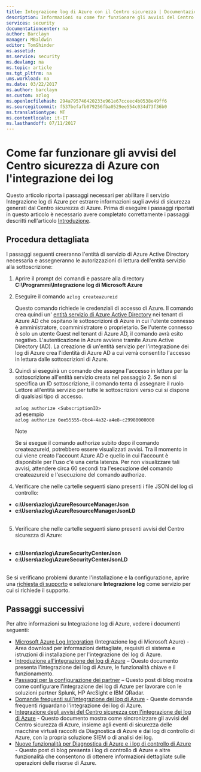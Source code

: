 ```yaml
---
title: Integrazione log di Azure con il Centro sicurezza | Documentazione Microsoft
description: Informazioni su come far funzionare gli avvisi del Centro sicurezza di Azure con Integrazione log
services: security
documentationcenter: na
author: Barclayn
manager: MBaldwin
editor: TomShinder
ms.assetid: 
ms.service: security
ms.devlang: na
ms.topic: article
ms.tgt_pltfrm: na
ums.workload: na
ms.date: 03/22/2017
ms.author: barclayn
ms.custom: azlog
ms.openlocfilehash: 294a795746420233e961e67cceec4b0538e49ff6
ms.sourcegitcommit: f537befafb079256fba0529ee554c034d73f36b0
ms.translationtype: MT
ms.contentlocale: it-IT
ms.lasthandoff: 07/11/2017
---
```

# <a name="how-to-get-your-security-center-alerts-in-azure-log-integration"></a>Come far funzionare gli avvisi del Centro sicurezza di Azure con l'integrazione dei log
Questo articolo riporta i passaggi necessari per abilitare il servizio Integrazione log di Azure per estrarre informazioni sugli avvisi di sicurezza generati dal Centro sicurezza di Azure. Prima di eseguire i passaggi riportati in questo articolo è necessario avere completato correttamente i passaggi descritti nell'articolo [Introduzione](security-azure-log-integration-get-started.md).

## <a name="detailed-steps"></a>Procedura dettagliata
I passaggi seguenti creeranno l'entità di servizio di Azure Active Directory necessaria e assegneranno le autorizzazioni di lettura dell'entità servizio alla sottoscrizione:
1. Aprire il prompt dei comandi e passare alla directory **C:\Programmi\Integrazione log di Microsoft Azure**
2. Eseguire il comando ``azlog createazureid``

    Questo comando richiede le credenziali di accesso di Azure. Il comando crea quindi un' [entità servizio di Azure Active Directory](../active-directory/develop/active-directory-application-objects.md) nei tenant di Azure AD che ospitano le sottoscrizioni di Azure in cui l'utente connesso è amministratore, coamministratore o proprietario. Se l'utente connesso è solo un utente Guest nel tenant di Azure AD, il comando avrà esito negativo. L'autenticazione in Azure avviene tramite Azure Active Directory (AD). La creazione di un'entità servizio per l'integrazione dei log di Azure crea l'identità di Azure AD a cui verrà consentito l'accesso in lettura dalle sottoscrizioni di Azure.

2. Quindi si eseguirà un comando che assegna l'accesso in lettura per la sottoscrizione all'entità servizio creata nel passaggio 2. Se non si specifica un ID sottoscrizione, il comando tenta di assegnare il ruolo Lettore all'entità servizio per tutte le sottoscrizioni verso cui si dispone di qualsiasi tipo di accesso. </br></br>
``azlog authorize <SubscriptionID>`` </br> ad esempio </br>
``azlog authorize 0ee55555-0bc4-4a32-a4e8-c29980000000``

    >[!NOTE]
    Se si esegue il comando authorize subito dopo il comando createazureid, potrebbero essere visualizzati avvisi. Tra il momento in cui viene creato l'account Azure AD e quello in cui l'account è disponibile per l'uso c'è una certa latenza. Per non visualizzare tali avvisi, attendere circa 60 secondi tra l'esecuzione del comando createazureid e l'esecuzione del comando authorize.

4. Verificare che nelle cartelle seguenti siano presenti i file JSON del log di controllo:
 * **c:\Users\azlog\AzureResourceManagerJson**
 * **c:\Users\azlog\AzureResourceManagerJsonLD** </br></br>
5. Verificare che nelle cartelle seguenti siano presenti avvisi del Centro sicurezza di Azure:</br></br>
 * **c:\Users\azlog\AzureSecurityCenterJson**
 * **c:\Users\azlog\AzureSecurityCenterJsonLD** </br></br>

Se si verificano problemi durante l'installazione e la configurazione, aprire una [richiesta di supporto](/azure-supportability/how-to-create-azure-support-request.md) e selezionare **Integrazione log** come servizio per cui si richiede il supporto.

## <a name="next-steps"></a>Passaggi successivi
Per altre informazioni su Integrazione log di Azure, vedere i documenti seguenti:

* [Microsoft Azure Log Integration](https://www.microsoft.com/download/details.aspx?id=53324) (Integrazione log di Microsoft Azure) - Area download per informazioni dettagliate, requisiti di sistema e istruzioni di installazione per l'integrazione dei log di Azure.
* [Introduzione all'integrazione dei log di Azure](security-azure-log-integration-overview.md) – Questo documento presenta l'integrazione dei log di Azure, le funzionalità chiave e il funzionamento.
* [Passaggi per la configurazione dei partner](https://blogs.msdn.microsoft.com/azuresecurity/2016/08/23/azure-log-siem-configuration-steps/) – Questo post di blog mostra come configurare l'integrazione dei log di Azure per lavorare con le soluzioni partner Splunk, HP ArcSight e IBM QRadar.
* [Domande frequenti sull'integrazione dei log di Azure](security-azure-log-integration-faq.md) - Queste domande frequenti riguardano l'integrazione dei log di Azure.
* [Integrazione degli avvisi del Centro sicurezza con l'integrazione dei log di Azure](../security-center/security-center-integrating-alerts-with-log-integration.md) - Questo documento mostra come sincronizzare gli avvisi del Centro sicurezza di Azure, insieme agli eventi di sicurezza delle macchine virtuali raccolti da Diagnostica di Azure e dai log di controllo di Azure, con la propria soluzione SIEM o di analisi dei log.
* [Nuove funzionalità per Diagnostica di Azure e i log di controllo di Azure](https://azure.microsoft.com/blog/new-features-for-azure-diagnostics-and-azure-audit-logs/) - Questo post di blog presenta i log di controllo di Azure e altre funzionalità che consentono di ottenere informazioni dettagliate sulle operazioni delle risorse di Azure.
